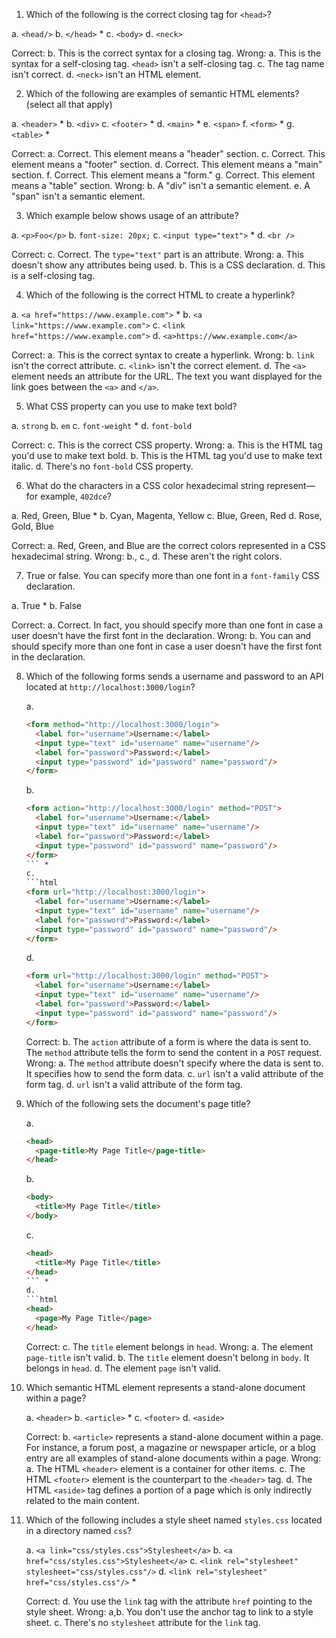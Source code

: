 1. Which of the following is the correct closing tag for `<head>`?

  a. `<head/>`
  b. `</head>` *
  c. `<body>`
  d. `<neck>`

  Correct:
    b. This is the correct syntax for a closing tag.
  Wrong:
    a. This is the syntax for a self-closing tag. `<head>` isn't a self-closing tag.
    c. The tag name isn't correct.
    d. `<neck>` isn't an HTML element.

2. Which of the following are examples of semantic HTML elements? (select all that apply)

  a. `<header>` *
  b. `<div>`
  c. `<footer>` *
  d. `<main>` *
  e. `<span>`
  f. `<form>` *
  g. `<table>` *

  Correct:
    a. Correct. This element means a "header" section.
    c. Correct. This element means a "footer" section.
    d. Correct. This element means a "main" section.
    f. Correct. This element means a "form."
    g. Correct. This element means a "table" section.
  Wrong:
    b. A "div" isn't a semantic element.
    e. A "span" isn't a semantic element.

3. Which example below shows usage of an attribute?

  a. `<p>Foo</p>`
  b. `font-size: 20px;`
  c. `<input type="text">` *
  d. `<br />`

  Correct:
    c. Correct. The `type="text"` part is an attribute.
  Wrong:
    a. This doesn't show any attributes being used.
    b. This is a CSS declaration.
    d. This is a self-closing tag.

4. Which of the following is the correct HTML to create a hyperlink?

  a. `<a href="https://www.example.com">` *
  b. `<a link="https://www.example.com">`
  c. `<link href="https://www.example.com">`
  d. `<a>https://www.example.com</a>`

  Correct:
    a. This is the correct syntax to create a hyperlink.
  Wrong:
    b. `link` isn't the correct attribute.
    c. `<link>` isn't the correct element.
    d. The `<a>` element needs an attribute for the URL. The text you want displayed for the link goes between the `<a>` and `</a>`.

5. What CSS property can you use to make text bold?

  a. `strong`
  b. `em`
  c. `font-weight` *
  d. `font-bold`

  Correct:
    c. This is the correct CSS property.
  Wrong:
    a. This is the HTML tag you'd use to make text bold.
    b. This is the HTML tag you'd use to make text italic.
    d. There's no `font-bold` CSS property.

6. What do the characters in a CSS color hexadecimal string represent—for example, `402dce`?

  a. Red, Green, Blue *
  b. Cyan, Magenta, Yellow
  c. Blue, Green, Red
  d. Rose, Gold, Blue

  Correct:
    a. Red, Green, and Blue are the correct colors represented in a CSS hexadecimal string.
  Wrong:
    b., c., d. These aren't the right colors.

7. True or false. You can specify more than one font in a `font-family` CSS declaration.

  a. True *
  b. False

  Correct:
    a. Correct. In fact, you should specify more than one font in case a user doesn't have the first font in the declaration.
  Wrong:
    b. You can and should specify more than one font in case a user doesn't have the first font in the declaration.

8. Which of the following forms sends a username and password to an API located at `http://localhost:3000/login`?

    a.
    ```html
    <form method="http://localhost:3000/login">
      <label for="username">Username:</label>
      <input type="text" id="username" name="username"/>
      <label for="password">Password:</label>
      <input type="password" id="password" name="password"/>
    </form>
    ```
    b.
    ```html
    <form action="http://localhost:3000/login" method="POST">
      <label for="username">Username:</label>
      <input type="text" id="username" name="username"/>
      <label for="password">Password:</label>
      <input type="password" id="password" name="password"/>
    </form>
    ``` *
    c.
    ```html
    <form url="http://localhost:3000/login">
      <label for="username">Username:</label>
      <input type="text" id="username" name="username"/>
      <label for="password">Password:</label>
      <input type="password" id="password" name="password"/>
    </form>
    ```
    d.
    ```html
    <form url="http://localhost:3000/login" method="POST">
      <label for="username">Username:</label>
      <input type="text" id="username" name="username"/>
      <label for="password">Password:</label>
      <input type="password" id="password" name="password"/>
    </form>
    ```

    Correct:
      b. The `action` attribute of a form is where the data is sent to. The `method` attribute
      tells the form to send the content in a `POST` request.
    Wrong:
      a. The `method` attribute doesn't specify where the data is sent to. It specifies how to send the form data.
      c. `url` isn't a valid attribute of the form tag.
      d. `url` isn't a valid attribute of the form tag.

9. Which of the following sets the document's page title?

    a.
    ```html
    <head>
      <page-title>My Page Title</page-title>
    </head>
    ```
    b.
    ```html
    <body>
      <title>My Page Title</title>
    </body>
    ```
    c.
    ```html
    <head>
      <title>My Page Title</title>
    </head>
    ``` *
    d.
    ```html
    <head>
      <page>My Page Title</page>
    </head>
    ```

    Correct:
      c. The `title` element belongs in `head`.
    Wrong:
      a. The element `page-title` isn't valid.
      b. The `title` element doesn't belong in `body`. It belongs in `head`.
      d. The element `page` isn't valid.

10. Which semantic HTML element represents a stand-alone document within a page?

    a. `<header>`
    b. `<article>` *
    c. `<footer>`
    d. `<aside>`

    Correct:
      b. `<article>` represents a stand-alone document within a page. For instance, a forum post, a
      magazine or newspaper article, or a blog entry are all examples of stand-alone documents within a page.
    Wrong:
      a. The HTML `<header>` element is a container for other items.
      c. The HTML `<footer>` element is the counterpart to the `<header>` tag.
      d. The HTML `<aside>` tag defines a portion of a page which is only indirectly related to the main content.

11. Which of the following includes a style sheet named `styles.css` located in a directory named `css`?

    a. `<a link="css/styles.css">Stylesheet</a>`
    b. `<a href="css/styles.css">Stylesheet</a>`
    c. `<link rel="stylesheet" stylesheet="css/styles.css"/>`
    d. `<link rel="stylesheet" href="css/styles.css"/>` *

    Correct:
      d. You use the `link` tag with the attribute `href` pointing to the style sheet.
    Wrong:
      a,b. You don't use the anchor tag to link to a style sheet.
      c. There's no `stylesheet` attribute for the `link` tag.

